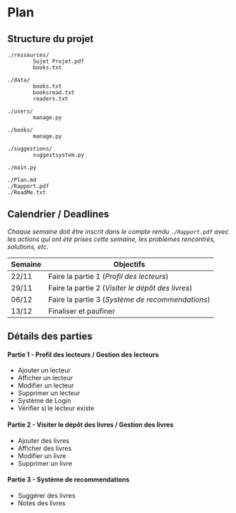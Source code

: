 # Plan

## Structure du projet

```
./ressources/
		Sujet Projet.pdf
		books.txt

./data/
		books.txt
		booksread.txt
		readers.txt

./users/
		manage.py

./books/
		manage.py

./suggestions/
		suggestsystem.py

./main.py

./Plan.md
./Rapport.pdf
./ReadMe.txt
```

## Calendrier / Deadlines

*Chaque semaine doit être inscrit dans le compte rendu `./Rapport.pdf` avec les actions qui ont été prises cette semaine, les problèmes rencontrés, solutions, etc.*


| Semaine      | Objectifs 										|
|--------------|------------------------------------------------|
| 22/11 | Faire la partie 1 (*Profil des lecteurs*)				|
| 29/11 | Faire la partie 2 (*Visiter le dépôt des livres*)		|
| 06/12 | Faire la partie 3 (*Système de recommendations*)		|
| 13/12 | Finaliser et paufiner									|


## Détails des parties

#### Partie 1 - Profil des lecteurs / Gestion des lecteurs

- Ajouter un lecteur
- Afficher un lecteur
- Modifier un lecteur
- Supprimer un lecteur
- Système de Login
- Vérifier si le lecteur existe

#### Partie 2 - Visiter le dépôt des livres / Gestion des livres

- Ajouter des livres
- Afficher des livres
- Modifier un livre
- Supprimer un livre

#### Partie 3 - Système de recommendations

- Suggérer des livres
- Notes des livres



